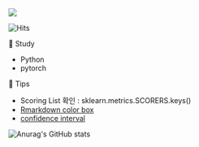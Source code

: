 <img src="https://capsule-render.vercel.app/api?type=wave&color=auto&height=200&section=header&text=Hi%20there!&fontSize=90"/>    
  
![Hits](https://hits.seeyoufarm.com/api/count/incr/badge.svg?url=https%3A%2F%2Fgithub.com%2Fpinkocto&count_bg=%23DF00AA&title_bg=%23555555&icon=github.svg&icon_color=%23E7E7E7&title=hits&edge_flat=false)   
          
                             
🌻 Study <br>                                            
- Python                
- pytorch            
         
🔅 Tips <br>       
- Scoring List 확인 : sklearn.metrics.SCORERS.keys()       
- [Rmarkdown color box](https://stackoverflow.com/questions/25654845/how-can-i-create-a-text-box-for-a-note-in-markdown) <br>          
- [confidence interval](https://rfriend.tistory.com/114)      

![Anurag's GitHub stats](https://github-readme-stats.vercel.app/api?username=pinkocto&show_icons=true&theme=radical)             
  
  
 
